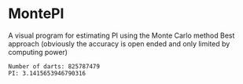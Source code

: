 # MontePI
A visual program for estimating PI using the Monte Carlo method
Best approach (obviously the accuracy is open ended and only limited by computing power)

```
Number of darts: 825787479
PI: 3.1415653946790316
```
